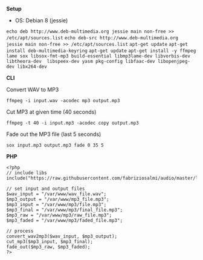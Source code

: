 **Setup**

* OS: Debian 8 (jessie)

`echo deb http://www.deb-multimedia.org jessie main non-free >> /etc/apt/sources.list`
`echo deb-src http://www.deb-multimedia.org jessie main non-free >> /etc/apt/sources.list`
`apt-get update`
`apt-get install deb-multimedia-keyring`
`apt-get update`
`apt-get install -y ffmpeg lame sox libsox-fmt-mp3 build-essential libmp3lame-dev libvorbis-dev libtheora-dev 
libspeex-dev yasm pkg-config libfaac-dev libopenjpeg-dev libx264-dev`

**CLI**

Convert WAV to MP3

`ffmpeg -i input.wav -acodec mp3 output.mp3`

Cut MP3 at given time (40 seconds)

`ffmpeg -t 40 -i input.mp3 -acodec copy output.mp3`

Fade out the MP3 file (last 5 seconds)

`sox input.mp3 output.mp3 fade 0 35 5`

**PHP**

```
<?php
// include libs
include("https://raw.githubusercontent.com/fabriziosalmi/audio/master/libs.php");

// set input and output files
$wav_input = "/var/www/wav_file.wav";
$mp3_output = "/var/www/mp3_file.mp3";
$mp3_input = "/var/www/mp3/file.mp3";
$mp3_final = "/var/www/mp3/final_file.mp3";
$mp3_raw = "/var/www/mp3/raw_file.mp3";
$mp3_faded = "/var/www/mp3/faded_file.mp3";

// process
convert_wav2mp3($wav_input, $mp3_output);
cut_mp3($mp3_input, $mp3_final);
fade_out($mp3_raw, $mp3_faded);
?>
```
